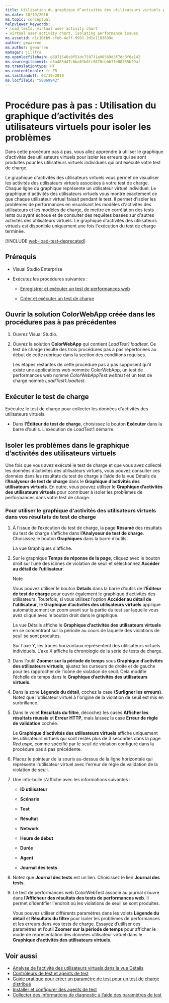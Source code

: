 ```yaml
---
title: Utilisation du graphique d’activités des utilisateurs virtuels pour les tests de charge
ms.date: 10/19/2016
ms.topic: conceptual
helpviewer_keywords:
- load tests, virtual user activity chart
- virtual user activity chart, isolating performance issues
ms.assetid: d1c10fb9-cfeb-4e7f-9991-2d1e1103699e
author: gewarren
ms.author: gewarren
manager: jillfra
ms.openlocfilehash: d8971546c0f51dc759731a90569d3f7dc3f0e142
ms.sourcegitcommit: d3a485d47c6ba01b0fc9878cbbb7fe88755b29af
ms.translationtype: HT
ms.contentlocale: fr-FR
ms.lasthandoff: 03/19/2019
ms.locfileid: "58069942"
---
```

# <a name="walkthrough-using-the-virtual-user-activity-chart-to-isolate-issues"></a>Procédure pas à pas : Utilisation du graphique d’activités des utilisateurs virtuels pour isoler les problèmes

Dans cette procédure pas à pas, vous allez apprendre à utiliser le graphique d’activités des utilisateurs virtuels pour isoler les erreurs qui se sont produites pour les utilisateurs virtuels individuels qui ont exécuté votre test de charge.

Le graphique d'activités des utilisateurs virtuels vous permet de visualiser les activités des utilisateurs virtuels associées à votre test de charge. Chaque ligne du graphique représente un utilisateur virtuel individuel. Le graphique d'activités des utilisateurs virtuels vous montre exactement ce que chaque utilisateur virtuel faisait pendant le test. Il permet d'isoler les problèmes de performances en visualisant les modèles d'activités des utilisateurs et les modèles de charge, de mettre en corrélation des tests lents ou ayant échoué et de consulter des requêtes basées sur d'autres activités des utilisateurs virtuels. Le graphique d'activités des utilisateurs virtuels est disponible uniquement une fois l'exécution du test de charge terminée.

[!INCLUDE [web-load-test-deprecated](includes/web-load-test-deprecated.md)]

## <a name="prerequisites"></a>Prérequis

-   Visual Studio Enterprise

-   Exécutez les procédures suivantes :

    -   [Enregistrer et exécuter un test de performances web](/azure/devops/test/load-test/run-performance-tests-app-before-release#recordtests)

    -   [Créer et exécuter un test de charge](/azure/devops/test/load-test/run-performance-tests-app-before-release#create-a-load-test)

## <a name="open-the-colorwebapp-solution-created-in-the-previous-walkthroughs"></a>Ouvrir la solution ColorWebApp créée dans les procédures pas à pas précédentes

1.  Ouvrez Visual Studio.

2.  Ouvrez la solution **ColorWebApp** qui contient *LoadTest1.loadtest*. Ce test de charge résulte des trois procédures pas à pas répertoriées au début de cette rubrique dans la section des conditions requises.

     Les étapes restantes de cette procédure pas à pas supposent qu’il existe une applications web nommée ColorWebApp, un test de performances web nommé *ColorWebAppTest.webtest* et un test de charge nommé *LoadTest1.loadtest*.

## <a name="run-the-load-test"></a>Exécuter le test de charge

Exécutez le test de charge pour collecter les données d'activités des utilisateurs virtuels.

-   Dans **l’Éditeur de test de charge**, choisissez le bouton **Exécuter** dans la barre d’outils. L'exécution de LoadTest1 démarre.

## <a name="isolate-issues-in-the-virtual-user-activity-chart"></a>Isoler les problèmes dans le graphique d’activités des utilisateurs virtuels

Une fois que vous avez exécuté le test de charge et que vous avez collecté les données d’activités des utilisateurs virtuels, vous pouvez consulter ces données dans les résultats du test de charge à l’aide de la vue Détails de **l’Analyseur de test de charge** dans le **Graphique d’activités des utilisateurs virtuels**. En outre, vous pouvez utiliser le **Graphique d’activités des utilisateurs virtuels** pour contribuer à isoler les problèmes de performances dans votre test de charge.

### <a name="to-use-the-virtual-user-activity-chart-in-your-load-test-results"></a>Pour utiliser le graphique d'activités des utilisateurs virtuels dans vos résultats de test de charge

1.  À l’issue de l’exécution du test de charge, la page **Résumé** des résultats du test de charge s’affiche dans **l’Analyseur de test de charge**. Choisissez le bouton **Graphiques** dans la barre d’outils.

     La vue Graphiques s'affiche.

2.  Sur le graphique **Temps de réponse de la page**, cliquez avec le bouton droit sur l’une des icônes de violation de seuil et sélectionnez **Accéder au détail de l’utilisateur**.

    > [!NOTE]
    > Vous pouvez utiliser le bouton **Détails** dans la barre d’outils de **l’Éditeur de test de charge** pour ouvrir également le graphique d’activités des utilisateurs. Toutefois, si vous utilisez l’option **Accéder au détail de l’utilisateur**, le **Graphique d’activités des utilisateurs virtuels** applique automatiquement un zoom avant sur la partie du test sur laquelle vous avez cliqué avec le bouton droit dans le graphique.

     La vue Détails affiche le **Graphique d’activités des utilisateurs virtuels** en se concentrant sur la période au cours de laquelle des violations de seuil se sont produites.

     Sur l'axe Y, les tracés horizontaux représentent des utilisateurs virtuels individuels. L'axe X affiche la chronologie de la série de tests de charge.

3.  Dans l’outil **Zoomer sur la période de temps** sous **Graphique d’activités des utilisateurs virtuels**, ajustez les curseurs de droite et de gauche pour les rapprocher de l’icône de violation de seuil. Cela modifie l’échelle de temps dans le **Graphique d’activités des utilisateurs virtuels**.

4.  Dans la zone **Légende du détail**, cochez la case **(Surligner les erreurs)**. Notez que l'utilisateur virtuel à l'origine de la violation de seuil est mis en surbrillance.

5.  Dans le volet **Résultats du filtre**, décochez les cases **Afficher les résultats réussis** et **Erreur HTTP**, mais laissez la case **Erreur de règle de validation** cochée.

     Le **Graphique d’activités des utilisateurs virtuels** affiche uniquement les utilisateurs virtuels qui sont restés plus de 3 secondes dans la page *Red.aspx*, comme spécifié par le seuil de violation configuré dans la procédure pas à pas précédente.

6.  Placez le pointeur de la souris au-dessus de la ligne horizontale qui représente l'utilisateur virtuel avec l'erreur de règle de validation de la violation de seuil.

7.  Une info-bulle s'affiche avec les informations suivantes :

    -   **ID utilisateur**

    -   **Scénario**

    -   **Test**

    -   **Résultat**

    -   **Network**

    -   **Heure de début**

    -   **Durée**

    -   **Agent**

    -   **Journal des tests**

8.  Notez que **Journal des tests** est un lien. Choisissez le lien **Journal des tests**.

9. Le test de performances web ColorWebTest associé au journal s’ouvre dans **l’Afficheur des résultats des tests de performances web**. Il permet d'identifier l'endroit où les violations de seuil se sont produites.

     Vous pouvez utiliser différents paramètres dans les volets **Légende du détail** et **Résultats du filtre** pour isoler les problèmes de performances et les erreurs dans vos tests de charge. Essayez d’utiliser ces paramètres et l’outil **Zoomer sur la période de temps** pour afficher le mode de représentation des données utilisateur virtuel dans le **Graphique d’activités des utilisateurs virtuels**.

## <a name="see-also"></a>Voir aussi

- [Analyse de l’activité des utilisateurs virtuels dans la vue Détails](../test/analyze-load-test-virtual-user-activity-in-the-details-view.md)
- [Contrôleurs de test et agents de test](configure-test-agents-and-controllers-for-load-tests.md)
- [Guide pratique pour créer un paramètre de test pour un test de charge distribué](../test/how-to-create-a-test-setting-for-a-distributed-load-test.md)
- [Installer et configurer des agents de test](../test/lab-management/install-configure-test-agents.md)
- [Collecter des informations de diagnostic à l’aide des paramètres de test](../test/collect-diagnostic-information-using-test-settings.md)
